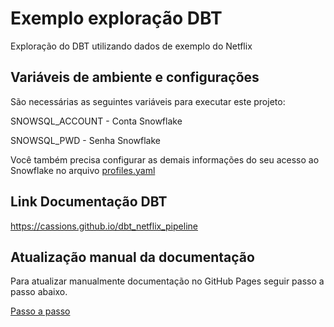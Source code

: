 # Exemplo exploração DBT
Exploração do DBT utilizando dados de exemplo do Netflix

## Variáveis de ambiente e configurações
São necessárias as seguintes variáveis para executar este projeto:

SNOWSQL_ACCOUNT - Conta Snowflake

SNOWSQL_PWD - Senha Snowflake

Você também precisa configurar as demais informações do seu acesso ao Snowflake no arquivo [profiles.yaml](netflix_project/profiles.yml)

## Link Documentação DBT
https://cassions.github.io/dbt_netflix_pipeline

## Atualização manual da documentação
Para atualizar manualmente documentação no GitHub Pages seguir passo a passo abaixo.

[Passo a passo](publicar_manual_docs_GiHubPages.md)